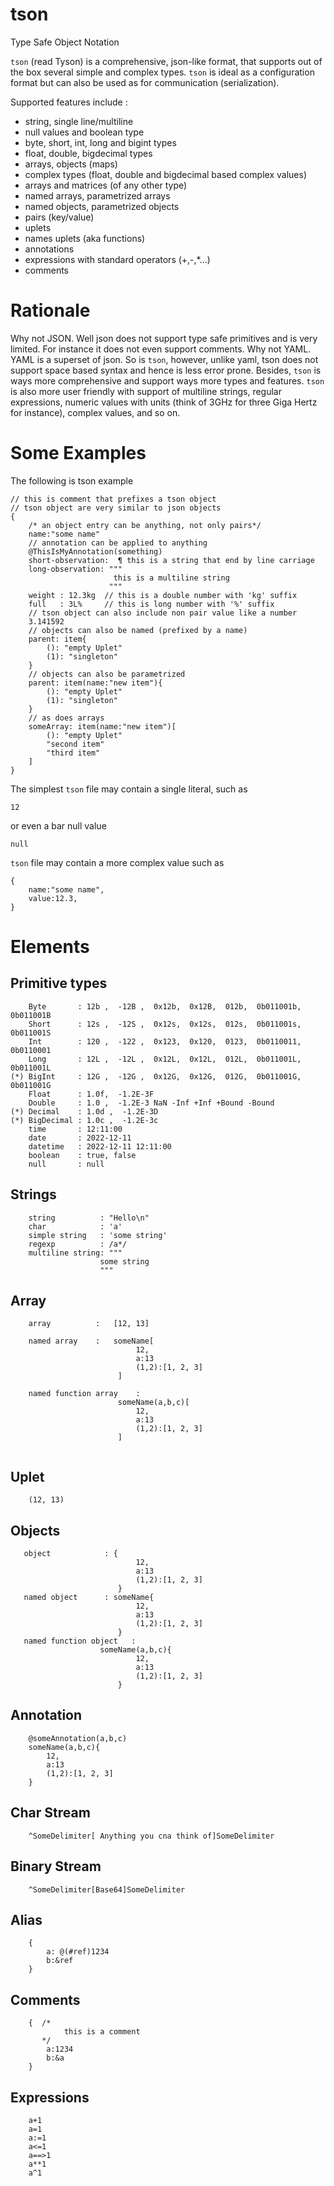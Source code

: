 # tson
Type Safe Object Notation

``tson`` (read Tyson) is a comprehensive, json-like format, that supports out of the box several simple and complex types.
``tson`` is ideal as a configuration format but can also be used as for communication (serialization).

Supported features include :
* string, single line/multiline
* null values and boolean type
* byte, short, int, long and bigint types
* float, double, bigdecimal types
* arrays, objects (maps)
* complex types (float, double and bigdecimal based complex values)
* arrays and matrices (of any other type)
* named arrays, parametrized arrays
* named objects, parametrized objects
* pairs (key/value)
* uplets
* names uplets (aka functions)
* annotations
* expressions with standard operators (+,-,*...)
* comments


# Rationale
Why not JSON. Well json does not support type safe primitives and is very limited. For instance it does not even support comments.
Why not YAML. YAML is a superset of json. So is ``tson``, however, unlike yaml, tson does not support space based syntax and hence 
is less error prone. Besides, ``tson`` is ways more comprehensive and support ways more types and features.
``tson`` is also more user friendly with support of multiline strings, regular expressions, numeric values with units (think of 3GHz for three Giga Hertz for instance), 
complex values, and so on.

# Some Examples
The following is tson example

```tson
// this is comment that prefixes a tson object
// tson object are very similar to json objects 
{
    /* an object entry can be anything, not only pairs*/
    name:"some name"
    // annotation can be applied to anything
    @ThisIsMyAnnotation(something)
    short-observation:  ¶ this is a string that end by line carriage
    long-observation: """
                       this is a multiline string
                      """
    weight : 12.3kg  // this is a double number with 'kg' suffix 
    full   : 3L%     // this is long number with '%' suffix 
    // tson object can also include non pair value like a number 
    3.141592
    // objects can also be named (prefixed by a name)
    parent: item{
        (): "empty Uplet"
        (1): "singleton"
    }
    // objects can also be parametrized
    parent: item(name:"new item"){
        (): "empty Uplet"
        (1): "singleton"
    }
    // as does arrays
    someArray: item(name:"new item")[
        (): "empty Uplet"
        "second item"
        "third item"
    ]
}
```



The simplest ``tson`` file may contain a single literal, such as

```tson
12
```
or even a bar null value
```tson
null
```

``tson`` file may contain a more complex value such as

```tson
{
    name:"some name",
    value:12.3,
}
```


# Elements
## Primitive types

```
    Byte       : 12b ,  -12B ,  0x12b,  0x12B,  012b,  0b011001b,  0b011001B
    Short      : 12s ,  -12S ,  0x12s,  0x12s,  012s,  0b011001s,  0b011001S
    Int        : 120 ,  -122 ,  0x123,  0x120,  0123,  0b0110011,  0b0110001
    Long       : 12L ,  -12L ,  0x12L,  0x12L,  012L,  0b011001L,  0b011001L
(*) BigInt     : 12G ,  -12G ,  0x12G,  0x12G,  012G,  0b011001G,  0b011001G
    Float      : 1.0f,  -1.2E-3F
    Double     : 1.0 ,  -1.2E-3 NaN -Inf +Inf +Bound -Bound
(*) Decimal    : 1.0d ,  -1.2E-3D
(*) BigDecimal : 1.0c ,  -1.2E-3c
    time       : 12:11:00
    date       : 2022-12-11
    datetime   : 2022-12-11 12:11:00
    boolean    : true, false
    null       : null
```

## Strings

```
    string          : "Hello\n"
    char            : 'a'
    simple string   : 'some string'
    regexp          : /a*/
    multiline string: """
                    some string
                    """
```


## Array

```
    array          :   [12, 13]

    named array    :   someName[
                            12,
                            a:13
                            (1,2):[1, 2, 3]
                        ]

    named function array    : 
                        someName(a,b,c)[
                            12,
                            a:13
                            (1,2):[1, 2, 3]
                        ]
                        
```

## Uplet
```
    (12, 13)
```

## Objects
```
   object            : {
                            12,
                            a:13
                            (1,2):[1, 2, 3]
                        }
   named object      : someName{
                            12,
                            a:13
                            (1,2):[1, 2, 3]
                        }
   named function object   : 
                    someName(a,b,c){
                            12,
                            a:13
                            (1,2):[1, 2, 3]
                        }
```


## Annotation
```
    @someAnnotation(a,b,c)
    someName(a,b,c){
        12,
        a:13
        (1,2):[1, 2, 3]
    }
```

## Char Stream

```
    ^SomeDelimiter[ Anything you cna think of]SomeDelimiter
```

## Binary Stream

```
    ^SomeDelimiter[Base64]SomeDelimiter
```

## Alias

```
    {
        a: @(#ref)1234
        b:&ref
    }
```

## Comments

```
    {  /* 
            this is a comment 
       */
        a:1234
        b:&a
    }
```

## Expressions

```
    a+1
    a=1
    a:=1
    a<=1
    a==>1
    a**1
    a^1    
```
